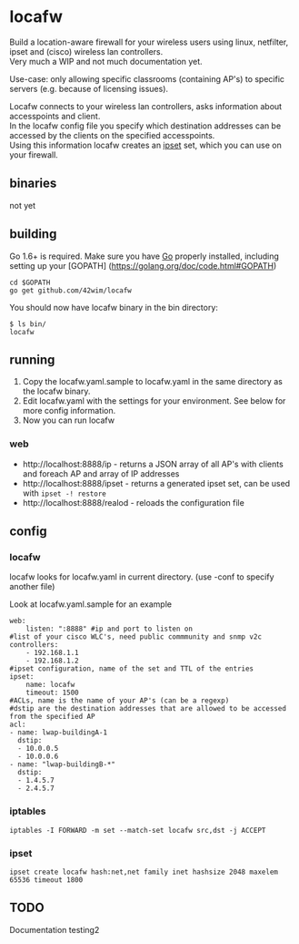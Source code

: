 # locafw

Build a location-aware firewall for your wireless users using linux, netfilter, ipset and (cisco) wireless lan controllers.  
Very much a WIP and not much documentation yet.

Use-case: only allowing specific classrooms (containing AP's) to specific servers (e.g. because of licensing issues).

Locafw connects to your wireless lan controllers, asks information about accesspoints and client.   
In the locafw config file you specify which destination addresses can be accessed by the clients on the specified accesspoints.  
Using this information locafw creates an [ipset](http://ipset.netfilter.org/) set, which you can use on your firewall.  

## binaries
not yet

## building
Go 1.6+ is required. Make sure you have [Go](https://golang.org/doc/install) properly installed, including setting up your [GOPATH] (https://golang.org/doc/code.html#GOPATH)

```
cd $GOPATH
go get github.com/42wim/locafw
```

You should now have locafw binary in the bin directory:

```
$ ls bin/
locafw
```

## running
1) Copy the locafw.yaml.sample to locafw.yaml in the same directory as the locafw binary.  
2) Edit locafw.yaml with the settings for your environment. See below for more config information.  
3) Now you can run locafw

### web
* http://localhost:8888/ip - returns a JSON array of all AP's with clients and foreach AP and array of IP addresses
* http://localhost:8888/ipset - returns a generated ipset set, can be used with ```ipset -! restore```
* http://localhost:8888/realod - reloads the configuration file


## config
### locafw
locafw looks for locafw.yaml in current directory. (use -conf to specify another file)

Look at locafw.yaml.sample for an example


```
web:
    listen: ":8888" #ip and port to listen on
#list of your cisco WLC's, need public commmunity and snmp v2c
controllers:
    - 192.168.1.1
    - 192.168.1.2
#ipset configuration, name of the set and TTL of the entries
ipset:
    name: locafw
    timeout: 1500
#ACLs, name is the name of your AP's (can be a regexp)
#dstip are the destination addresses that are allowed to be accessed from the specified AP
acl:
- name: lwap-buildingA-1
  dstip:
  - 10.0.0.5
  - 10.0.0.6
- name: "lwap-buildingB-*"
  dstip:
  - 1.4.5.7
  - 2.4.5.7
```

### iptables
```iptables -I FORWARD -m set --match-set locafw src,dst -j ACCEPT```

### ipset
```ipset create locafw hash:net,net family inet hashsize 2048 maxelem 65536 timeout 1800```

## TODO
Documentation
testing2
